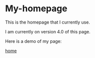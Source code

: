 My-homepage
===========
This is the homepage that I currently use. 

I am currently on version 4.0 of this page. 

Here is a demo of my page: 

<a href="http://suzuismywaifu.github.io/My-homepage/">home</a>


